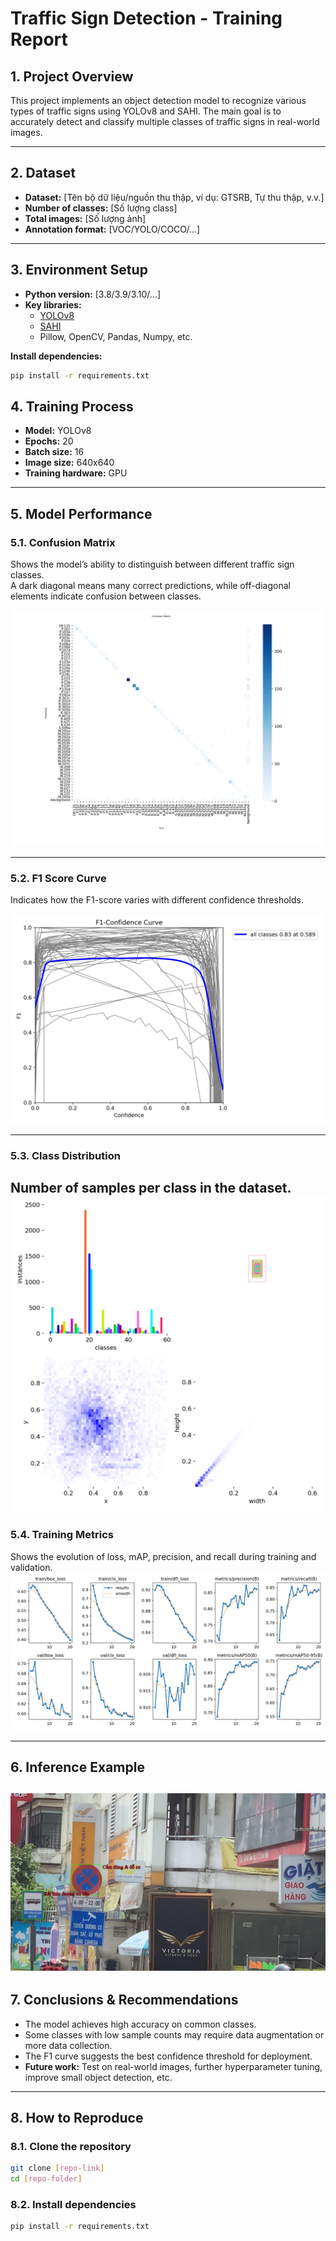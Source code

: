 # Traffic Sign Detection - Training Report

## 1. Project Overview

This project implements an object detection model to recognize various types of traffic signs using YOLOv8 and SAHI. The main goal is to accurately detect and classify multiple classes of traffic signs in real-world images.

---

## 2. Dataset

- **Dataset:** [Tên bộ dữ liệu/nguồn thu thập, ví dụ: GTSRB, Tự thu thập, v.v.]
- **Number of classes:** [Số lượng class]
- **Total images:** [Số lượng ảnh]
- **Annotation format:** [VOC/YOLO/COCO/...]

---

## 3. Environment Setup

- **Python version:** [3.8/3.9/3.10/...]
- **Key libraries:**
  - [YOLOv8](https://github.com/ultralytics/ultralytics)
  - [SAHI](https://github.com/obss/sahi)
  - Pillow, OpenCV, Pandas, Numpy, etc.

**Install dependencies:**
```bash
pip install -r requirements.txt
```
## 4. Training Process

- **Model:** YOLOv8 
- **Epochs:** 20
- **Batch size:** 16
- **Image size:** 640x640
- **Training hardware:** GPU

---

## 5. Model Performance

### 5.1. Confusion Matrix

Shows the model’s ability to distinguish between different traffic sign classes.  
A dark diagonal means many correct predictions, while off-diagonal elements indicate confusion between classes.

![confusion_matrix.png](charts/confusion_matrix.png)

---

### 5.2. F1 Score Curve

Indicates how the F1-score varies with different confidence thresholds.

![F1_curve.png](charts/F1_curve.png)

---

### 5.3. Class Distribution

Number of samples per class in the dataset.
![labels.jpg](charts/labels.jpg)
---

### 5.4. Training Metrics

Shows the evolution of loss, mAP, precision, and recall during training and validation.
![results.png](charts/results.png)

---

## 6. Inference Example
![result.jpg](demo_data/result.jpg)
---

## 7. Conclusions & Recommendations

- The model achieves high accuracy on common classes.
- Some classes with low sample counts may require data augmentation or more data collection.
- The F1 curve suggests the best confidence threshold for deployment.
- **Future work:** Test on real-world images, further hyperparameter tuning, improve small object detection, etc.

---

## 8. How to Reproduce

### 8.1. Clone the repository
```bash
git clone [repo-link]
cd [repo-folder]
```

### 8.2. Install dependencies
```bash
pip install -r requirements.txt
```





